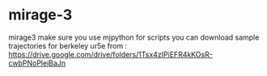 # mirage-3
mirage3
make sure you use mjpython for scripts
you can download sample trajectories for berkeley ur5e from : https://drive.google.com/drive/folders/1Tsx4zIPiEFR4kKOsR-cwbPNoPlejBaJn
